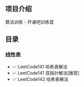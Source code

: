 ## 项目介绍

算法训练 - 开课吧训练营

## 目录

### 线性表

- :white_check_mark: LeetCode141 哈希表解法
- :white_check_mark: LeetCode141 双指针解法[推荐]
- :white_check_mark: LeetCode142 哈希表解法